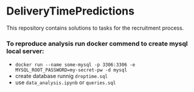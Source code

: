# DeliveryTimePredictions
This repository contains solutions to tasks for the recruitment process. 

### To reproduce analysis run docker commend to create mysql local server:
* `docker run --name some-mysql -p 3306:3306 -e MYSQL_ROOT_PASSWORD=my-secret-pw -d mysql`
* create database runnig `droptime.sql`
* use `data_analysis.ipynb` or `queries.sql`
